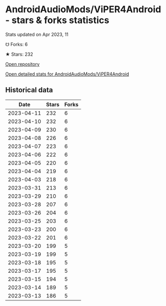 # AndroidAudioMods/ViPER4Android - stars & forks statistics

Stats updated on Apr 2023, 11

☋ Forks: 6

★ Stars: 232

[Open repository](https://github.com/AndroidAudioMods/ViPER4Android)

[Open detailed stats for AndroidAudioMods/ViPER4Android](https://reviewgithub.com/rep/AndroidAudioMods/ViPER4Android)

## Historical data
| Date | Stars | Forks |
|------|-------|-------|
| 2023-04-11 | 232 | 6 | 
| 2023-04-10 | 232 | 6 | 
| 2023-04-09 | 230 | 6 | 
| 2023-04-08 | 226 | 6 | 
| 2023-04-07 | 223 | 6 | 
| 2023-04-06 | 222 | 6 | 
| 2023-04-05 | 220 | 6 | 
| 2023-04-04 | 219 | 6 | 
| 2023-04-03 | 218 | 6 | 
| 2023-03-31 | 213 | 6 | 
| 2023-03-29 | 210 | 6 | 
| 2023-03-28 | 207 | 6 | 
| 2023-03-26 | 204 | 6 | 
| 2023-03-25 | 203 | 6 | 
| 2023-03-23 | 200 | 6 | 
| 2023-03-22 | 201 | 6 | 
| 2023-03-20 | 199 | 5 | 
| 2023-03-19 | 199 | 5 | 
| 2023-03-18 | 195 | 5 | 
| 2023-03-17 | 195 | 5 | 
| 2023-03-15 | 194 | 5 | 
| 2023-03-14 | 189 | 5 | 
| 2023-03-13 | 186 | 5 | 

